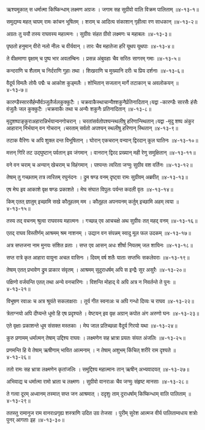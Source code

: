 ऋश्यमूकात् स धर्मात्मा किष्किन्धाम् लक्ष्मण अग्रजः ।
जगाम सह सुग्रीवो वालि विक्रम पालिताम् ॥४-१३-१॥

समुद्यम्य महत् चापम् रामः कांचन भूषितम् ।
शराम् च आदित्य संकाशान् गृहीत्वा रण साधकान् ॥४-१३-२॥

अग्रतः तु ययौ तस्य राघवस्य महात्मनः ।
सुग्रीवः संहत ग्रीवो लक्ष्मणः च महाबलः ॥४-१३-३॥

पृष्ठतो हनुमान् वीरो नलो नीलः च वीर्यवान् ।
तारः चैव महातेजा हरि यूथप यूथपाः ॥४-१३-४॥

ते वीक्षमाणा वृक्षाम् च पुष्प भार अवलम्बिनः ।
प्रसन्न अंबुवहाः चैव सरितः सागरम् गमाः ॥४-१३-५॥

कन्दराणि च शैलाम् च निर्दराणि गुहाः तथा ।
शिखराणि च मुख्यानि दरीः च प्रिय दर्शनाः ॥४-१३-६॥

वैदूर्य विमलैः तोयैः पद्मैः च आकोश कुड्मलैः ।
शोभितान् सजलान् मार्गे तटाकान् च अवलोकयन् ॥४-१३-७॥

कारण्डैस्सारसैर्हम्सैर्वञ्जुलैर्जलकुक्कुटैः ।
चक्रवाकैस्थाचान्यैश्शकुनैर्प्रतिनादितान्।यद्वा -कारण्डैः सारसैः हंसैः वंजुलैः जल कुक्कुटैः ।चक्रवाकैः तथा च अन्यैः शकुनैः प्रतिनादितान् ॥४-१३-८॥

मृदुशष्पाङ्कुराअहारान्निर्भयान्वनगोचरान् ।
चरतांसर्वतोपश्यन्स्थलीषु हरिणान्स्थितान्।यद्वा -मृदु शष्प अंकुर आहारान् निर्भयान् वन गोचरान् ।चरताम् सर्वतो अपश्यन् स्थलीषु हरिणान् स्थितान् ॥४-१३-९॥

तटाक वैरिणः च अपि शुक्ल दन्त विभूषितान् ।
घोरान् एकचरान् वन्यान् द्विरदान् कूल घातिनः ॥४-१३-१०॥

मत्तन् गिरि तट उद्घुष्टान् पर्वतान् इव जंगमान् ।
वानरान् द्विरद प्रख्यान् मही रेणु समुक्षितान् ॥४-१३-११॥

वने वन चराम् च अन्यान् खेचराम् च विहंगमान् ।
पश्यन्तः त्वरिता जग्मुः सुग्रीव वश वर्तिनः ॥४-१३-१२॥

तेषाम् तु गच्छताम् तत्र त्वरितम् रघुनंदनः ।
द्रुम षण्ड वनम् दृष्ट्वा रामः सुग्रीवम् अब्रवीत् ॥४-१३-१३॥

एष मेघ इव आकाशे वृक्ष षण्डः प्रकाशते ।
मेघ संघात विपुलः पर्यन्त कदली वृतः ॥४-१३-१४॥

किम् एतत् ज्ञातुम् इच्छामि सखे कौतूहलम् मम ।
कौतूहल अपनयनम् कर्तुम् इच्छामि अहम् त्वया ॥४-१३-१५॥

तस्य तद् वचनम् श्रुत्वा राघवस्य महात्मनः ।
गच्छन्न् एव आचचक्षे अथ सुग्रीवः तत् महद् वनम् ॥४-१३-१६॥

एतद् राघव विस्तीर्णम् आश्रमम् श्रम नाशनम् ।
उद्यान वन संपन्नम् स्वादु मूल फल उदकम् ॥४-१३-१७॥

अत्र सप्तजना नाम मुनयः संशित व्रताः ।
सप्त एव आसन् अधः शीर्षा नियतम् जल शायिनः ॥४-१३-१८॥

सप्त रात्रे कृत आहारा वायुना अचल वासिनः ।
दिवम् वर्ष शतैः याताः सप्तभिः सकलेवराः ॥४-१३-१९॥

तेषाम् एतत् प्रभावेण द्रुम प्राकार संवृतम् ।
आश्रमम् सुदुराधर्षम् अपि स इन्द्रैः सुर असुरैः ॥४-१३-२०॥

पक्षिणो वर्जयन्ति एतत् तथा अन्ये वनचारिणः ।
विशन्ति मोहाद् ये अपि अत्र न निवर्तन्ते ते पुनः ॥४-१३-२१॥

विभूषण रवाअः च अत्र श्रूयंते सकलाक्षराः ।
तूर्य गीत स्वनाअः च अपि गन्धो दिव्यः च राघव ॥४-१३-२२॥

त्रेताग्नयो अपि दीप्यन्ते धूमो हि एष प्रदृश्यते ।
वेष्टयन् इव वृक्ष अग्रान् कपोत अंग अरुणो घनः ॥४-१३-२३॥

एते वृक्षाः प्रकाशन्ते धूम संसक्त मस्तकाः ।
मेघ जाल प्रतिच्छन्ना वैदूर्य गिरयो यथा ॥४-१३-२४॥

कुरु प्रणामम् धर्मात्मन् तेषाम् उद्दिश्य राघवः ।
लक्ष्मणेन सह भ्रात्रा प्रयतः संयत अंजलिः ॥४-१३-२५॥

प्रणमन्ति हि ये तेषाम् ऋषीणाम् भावित आत्मनाम् ।
न तेषाम् अशुभम् किंचित् शरीरे राम दृश्यते ॥४-१३-२६॥

ततो रामः सह भ्रात्रा लक्ष्मणेन कृतांजलिः ।
समुद्दिश्य महात्मानः तान् ऋषीन् अभ्यवादयत् ॥४-१३-२७॥

अभिवाद्य च धर्मात्मा रामो भ्राता च लक्ष्मणः ।
सुग्रीवो वानराअः चैव जग्मुः संहृष्ट मानसाः ॥४-१३-२८॥

ते गत्वा दूरम् अध्वानम् तस्मात् सप्त जन आश्रमात् ।
ददृशुः ताम् दुराधर्षाम् किष्किन्धाम् वालि पालिताम् ॥४-१३-२९॥

ततस्तु रामानुज राम वानराःप्रगृह्य शस्त्राणि उदित उग्र तेजसा ।
पुरीम् सुरेश आत्मज वीर्य पालिताम्वधाय शत्रोः पुनर् आगताः इह ॥४-१३-३०॥

